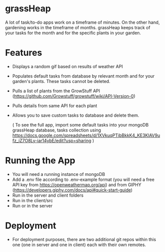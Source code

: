 # grassHeap

A lot of task/to-do apps work on a timeframe of minutes. On the other hand, gardening works in the timeframe of months. grassHeap keeps track of your tasks for the month and for the specific plants in your garden.
  
# Features
- Displays a random gif based on results of weather API
- Populates default tasks from database by relevant month and for your garden's plants. These tasks cannot be deleted.
- Pulls a list of plants from the GrowStuff API (https://github.com/Growstuff/growstuff/wiki/API-Version-0)
- Pulls details from same API for each plant
- Allows you to save custom tasks to database and delete them.

  ( To see the full app, import some default tasks into your mongoDB grassHeap database, tasks collection using https://docs.google.com/spreadsheets/d/1XVkuqPTibBkkK4_KE3KlAV9ufz_iZ7O8Ly-iar14ybE/edit?usp=sharing )

# Running the App

- You will need a running instance of mongoDB
- Add a .env file according to .env-example format (you will need a free API key from https://openweathermap.org/api) and from GIPHY (https://developers.giphy.com/docs/api#quick-start-guide)
- Run <npm i> in the server and client folders 
- Run <npm start> in the client/src
- Run <nodemon> or <node index.js> in the server

# Deployment
- For deployment purposes, there are two additional git repos within this one (one in server and one in client) each with their own remotes.
